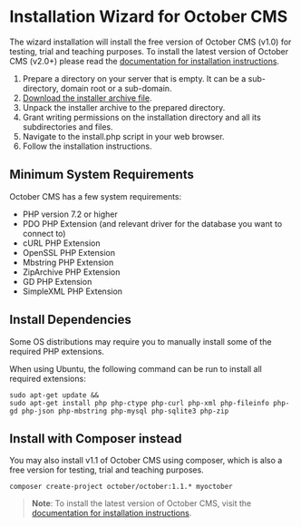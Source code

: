 # Installation Wizard for October CMS

The wizard installation will install the free version of October CMS (v1.0) for testing, trial and teaching purposes. To install the latest version of October CMS (v2.0+) please read the [documentation for installation instructions](https://octobercms.com/docs).

1. Prepare a directory on your server that is empty. It can be a sub-directory, domain root or a sub-domain.
1. [Download the installer archive file](https://github.com/octobercms/install/archive/master.zip).
1. Unpack the installer archive to the prepared directory.
1. Grant writing permissions on the installation directory and all its subdirectories and files.
1. Navigate to the install.php script in your web browser.
1. Follow the installation instructions.

## Minimum System Requirements

October CMS has a few system requirements:

* PHP version 7.2 or higher
* PDO PHP Extension (and relevant driver for the database you want to connect to)
* cURL PHP Extension
* OpenSSL PHP Extension
* Mbstring PHP Extension
* ZipArchive PHP Extension
* GD PHP Extension
* SimpleXML PHP Extension

## Install Dependencies

Some OS distributions may require you to manually install some of the required PHP extensions.

When using Ubuntu, the following command can be run to install all required extensions:

    sudo apt-get update &&
    sudo apt-get install php php-ctype php-curl php-xml php-fileinfo php-gd php-json php-mbstring php-mysql php-sqlite3 php-zip

## Install with Composer instead

You may also install v1.1 of October CMS using composer, which is also a free version for testing, trial and teaching purposes.

    composer create-project october/october:1.1.* myoctober

> **Note**: To install the latest version of October CMS, visit the [documentation for installation instructions](https://octobercms.com/docs).